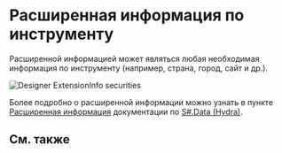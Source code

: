 # Расширенная информация по инструменту

Расширенной информацией может являться любая необходимая информация по инструменту (например, страна, город, сайт и др.).

![Designer ExtensionInfo securities](~/images/Designer_ExtensionInfo_securities.png)

Более подробно о расширенной информации можно узнать в пункте [Расширенная информация](HydraExtensionInfo.md) документации по [S\#.Data (Hydra)](Hydra.md).

## См. также
